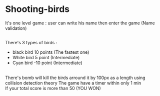 # Shooting-birds
It's one level game : user can write his name then enter the game (Name validation)
##
There's 3 types of birds :
<ul>
  <li> black bird 10 points (The fastest one) </li>
  <li> White bird 5 point (Intermediate) </li>
  <li> Cyan bird -10 point (Intermediate) </li>
</ul>
</br>
There's bomb will kill the birds arround it by 100px as a length using collision detection theory
The game have a timer within only 1 min
</br>
If your total score is more than 50 (YOU WON)

